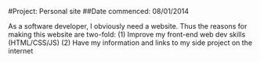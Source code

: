 #Project: Personal site
##Date commenced: 08/01/2014

As a software developer, I obviously need a website. Thus the reasons for making this website are two-fold:
(1) Improve my front-end web dev skills (HTML/CSS/JS)
(2) Have my information and links to my side project on the internet
